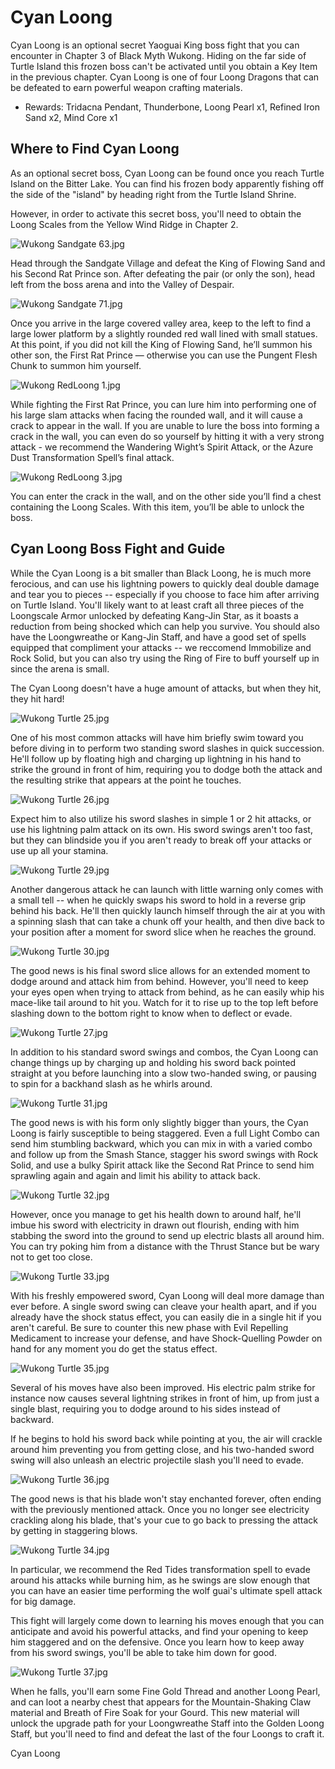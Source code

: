 # Cyan Loong

Cyan Loong is an optional secret Yaoguai King boss fight that you can encounter in Chapter 3 of Black Myth Wukong. Hiding on the far side of Turtle Island this frozen boss can't be activated until you obtain a Key Item in the previous chapter. Cyan Loong is one of four Loong Dragons that can be defeated to earn powerful weapon crafting materials. 

  * Rewards: Tridacna Pendant, Thunderbone, Loong Pearl x1, Refined Iron Sand x2, Mind Core x1

## Where to Find Cyan Loong

As an optional secret boss, Cyan Loong can be found once you reach Turtle Island on the Bitter Lake. You can find his frozen body apparently fishing off the side of the "island" by heading right from the Turtle Island Shrine. 

However, in order to activate this secret boss, you'll need to obtain the Loong Scales from the Yellow Wind Ridge in Chapter 2. 

![Wukong Sandgate 63.jpg](https://oyster.ignimgs.com/mediawiki/apis.ign.com/black-myth-wukong/5/55/Wukong_Sandgate_63.jpg)

Head through the Sandgate Village and defeat the King of Flowing Sand and his Second Rat Prince son. After defeating the pair (or only the son), head left from the boss arena and into the Valley of Despair. 

![Wukong Sandgate 71.jpg](https://oyster.ignimgs.com/mediawiki/apis.ign.com/black-myth-wukong/9/94/Wukong_Sandgate_71.jpg)

Once you arrive in the large covered valley area, keep to the left to find a large lower platform by a slightly rounded red wall lined with small statues. At this point, if you did not kill the King of Flowing Sand, he’ll summon his other son, the First Rat Prince — otherwise you can use the Pungent Flesh Chunk to summon him yourself. 

![Wukong RedLoong 1.jpg](https://oyster.ignimgs.com/mediawiki/apis.ign.com/black-myth-wukong/d/d5/Wukong_RedLoong_1.jpg)

While fighting the First Rat Prince, you can lure him into performing one of his large slam attacks when facing the rounded wall, and it will cause a crack to appear in the wall. If you are unable to lure the boss into forming a crack in the wall, you can even do so yourself by hitting it with a very strong attack - we recommend the Wandering Wight’s Spirit Attack, or the Azure Dust Transformation Spell’s final attack. 

![Wukong RedLoong 3.jpg](https://oyster.ignimgs.com/mediawiki/apis.ign.com/black-myth-wukong/f/fb/Wukong_RedLoong_3.jpg)

You can enter the crack in the wall, and on the other side you’ll find a chest containing the Loong Scales. With this item, you’ll be able to unlock the boss. 

## Cyan Loong Boss Fight and Guide

While the Cyan Loong is a bit smaller than Black Loong, he is much more ferocious, and can use his lightning powers to quickly deal double damage and tear you to pieces -- especially if you choose to face him after arriving on Turtle Island. You'll likely want to at least craft all three pieces of the Loongscale Armor unlocked by defeating Kang-Jin Star, as it boasts a reduction from being shocked which can help you survive. You should also have the Loongwreathe or Kang-Jin Staff, and have a good set of spells equipped that compliment your attacks -- we reccomend Immobilize and Rock Solid, but you can also try using the Ring of Fire to buff yourself up in since the arena is small. 

The Cyan Loong doesn't have a huge amount of attacks, but when they hit, they hit hard! 

![Wukong Turtle 25.jpg](https://oyster.ignimgs.com/mediawiki/apis.ign.com/black-myth-wukong/0/0d/Wukong_Turtle_25.jpg)

One of his most common attacks will have him briefly swim toward you before diving in to perform two standing sword slashes in quick succession. He'll follow up by floating high and charging up lightning in his hand to strike the ground in front of him, requiring you to dodge both the attack and the resulting strike that appears at the point he touches. 

![Wukong Turtle 26.jpg](https://oyster.ignimgs.com/mediawiki/apis.ign.com/black-myth-wukong/e/ef/Wukong_Turtle_26.jpg)

Expect him to also utilize his sword slashes in simple 1 or 2 hit attacks, or use his lightning palm attack on its own. His sword swings aren't too fast, but they can blindside you if you aren't ready to break off your attacks or use up all your stamina. 

![Wukong Turtle 29.jpg](https://oyster.ignimgs.com/mediawiki/apis.ign.com/black-myth-wukong/7/7f/Wukong_Turtle_29.jpg)

Another dangerous attack he can launch with little warning only comes with a small tell -- when he quickly swaps his sword to hold in a reverse grip behind his back. He'll then quickly launch himself through the air at you with a spinning slash that can take a chunk off your health, and then dive back to your position after a moment for sword slice when he reaches the ground. 

![Wukong Turtle 30.jpg](https://oyster.ignimgs.com/mediawiki/apis.ign.com/black-myth-wukong/a/ad/Wukong_Turtle_30.jpg)

The good news is his final sword slice allows for an extended moment to dodge around and attack him from behind. However, you'll need to keep your eyes open when trying to attack from behind, as he can easily whip his mace-like tail around to hit you. Watch for it to rise up to the top left before slashing down to the bottom right to know when to deflect or evade. 

![Wukong Turtle 27.jpg](https://oyster.ignimgs.com/mediawiki/apis.ign.com/black-myth-wukong/b/b5/Wukong_Turtle_27.jpg)

In addition to his standard sword swings and combos, the Cyan Loong can change things up by charging up and holding his sword back pointed straight at you before launching into a slow two-handed swing, or pausing to spin for a backhand slash as he whirls around. 

![Wukong Turtle 31.jpg](https://oyster.ignimgs.com/mediawiki/apis.ign.com/black-myth-wukong/f/f3/Wukong_Turtle_31.jpg)

The good news is with his form only slightly bigger than yours, the Cyan Loong is fairly susceptible to being staggered. Even a full Light Combo can send him stumbling backward, which you can mix in with a varied combo and follow up from the Smash Stance, stagger his sword swings with Rock Solid, and use a bulky Spirit attack like the Second Rat Prince to send him sprawling again and again and limit his ability to attack back. 

![Wukong Turtle 32.jpg](https://oyster.ignimgs.com/mediawiki/apis.ign.com/black-myth-wukong/b/bf/Wukong_Turtle_32.jpg)

However, once you manage to get his health down to around half, he'll imbue his sword with electricity in drawn out flourish, ending with him stabbing the sword into the ground to send up electric blasts all around him. You can try poking him from a distance with the Thrust Stance but be wary not to get too close. 

![Wukong Turtle 33.jpg](https://oyster.ignimgs.com/mediawiki/apis.ign.com/black-myth-wukong/5/5d/Wukong_Turtle_33.jpg)

With his freshly empowered sword, Cyan Loong will deal more damage than ever before. A single sword swing can cleave your health apart, and if you already have the shock status effect, you can easily die in a single hit if you aren't careful. Be sure to counter this new phase with Evil Repelling Medicament to increase your defense, and have Shock-Quelling Powder on hand for any moment you do get the status effect. 

![Wukong Turtle 35.jpg](https://oyster.ignimgs.com/mediawiki/apis.ign.com/black-myth-wukong/9/9d/Wukong_Turtle_35.jpg)

Several of his moves have also been improved. His electric palm strike for instance now causes several lightning strikes in front of him, up from just a single blast, requiring you to dodge around to his sides instead of backward. 

If he begins to hold his sword back while pointing at you, the air will crackle around him preventing you from getting close, and his two-handed sword swing will also unleash an electric projectile slash you'll need to evade. 

![Wukong Turtle 36.jpg](https://oyster.ignimgs.com/mediawiki/apis.ign.com/black-myth-wukong/3/31/Wukong_Turtle_36.jpg)

The good news is that his blade won't stay enchanted forever, often ending with the previously mentioned attack. Once you no longer see electricity crackling along his blade, that's your cue to go back to pressing the attack by getting in staggering blows. 

![Wukong Turtle 34.jpg](https://oyster.ignimgs.com/mediawiki/apis.ign.com/black-myth-wukong/7/75/Wukong_Turtle_34.jpg)

In particular, we recommend the Red Tides transformation spell to evade around his attacks while burning him, as he swings are slow enough that you can have an easier time performing the wolf guai's ultimate spell attack for big damage. 

This fight will largely come down to learning his moves enough that you can anticipate and avoid his powerful attacks, and find your opening to keep him staggered and on the defensive. Once you learn how to keep away from his sword swings, you'll be able to take him down for good. 

![Wukong Turtle 37.jpg](https://oyster.ignimgs.com/mediawiki/apis.ign.com/black-myth-wukong/9/94/Wukong_Turtle_37.jpg)

When he falls, you'll earn some Fine Gold Thread and another Loong Pearl, and can loot a nearby chest that appears for the Mountain-Shaking Claw material and Breath of Fire Soak for your Gourd. This new material will unlock the upgrade path for your Loongwreathe Staff into the Golden Loong Staff, but you'll need to find and defeat the last of the four Loongs to craft it. 

Cyan Loong